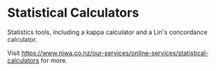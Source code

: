 # Statistical Calculators

Statistics tools, including a kappa calculator and a Lin's concordance calculator.

Visit https://www.niwa.co.nz/our-services/online-services/statistical-calculators for more.

